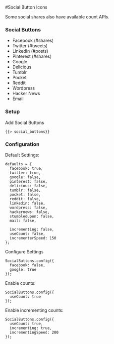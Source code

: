 #Social Button Icons

Some social shares also have available count APIs.

### Social Buttons

* Facebook (#shares)
* Twitter (#tweets)
* LinkedIn (#posts)
* Pinterest (#shares)
* Google
* Delicious
* Tumblr
* Pocket
* Reddit
* Wordpress
* Hacker News
* Email


### Setup

Add Social Buttons

    {{> social_buttons}}


### Configuration

Default Settings: 

    defaults = {
      facebook: true,
      twitter: true,
      google: false,
      pinterest: false,
      delicious: false,
      tumblr: false,
      pocket: false,
      reddit: false,
      linkedin: false,
      wordpress: false,
      hackernews: false,
      stumbledupon: false,
      mail: false,
    
      incrementing: false,
      useCount: false,
      incrementerSpeed: 150
    };
    
Configure Settings
   
    SocialButtons.config({
      facebook: false,
      google: true
    });
    
Enable counts: 

    SocialButtons.config({
      useCount: true
    });
    
Enable incrementing counts:

    SocialButtons.config({
      useCount: true,
      incrementing: true,
      incrementingSpeed: 200
    });
